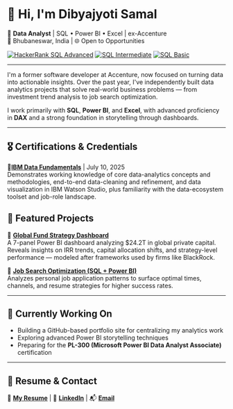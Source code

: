 # 👋 Hi, I'm Dibyajyoti Samal

🎯 **Data Analyst** | SQL • Power BI • Excel | ex-Accenture  
📍 Bhubaneswar, India | 🌐 Open to Opportunities

[![HackerRank SQL Advanced](https://img.shields.io/badge/SQL_Advanced-HackerRank-brightgreen?logo=hackerrank)](https://www.hackerrank.com/certificates/20c80727f572)  [![SQL Intermediate](https://img.shields.io/badge/SQL_Intermediate-blue?logo=hackerrank)](https://www.hackerrank.com/certificates/e06ce9b66fce)  [![SQL Basic](https://img.shields.io/badge/SQL_Basic-lightgrey?logo=hackerrank)](https://www.hackerrank.com/certificates/c14324f5ce64)

---

I'm a former software developer at Accenture, now focused on turning data into actionable insights. Over the past year, I've independently built data analytics projects that solve real-world business problems — from investment trend analysis to job search optimization.

I work primarily with **SQL**, **Power BI**, and **Excel**, with advanced proficiency in **DAX** and a strong foundation in storytelling through dashboards.

---

## 🎖️ Certifications & Credentials

🔹[**IBM Data Fundamentals**](https://www.credly.com/badges/cac0cd9f-20a3-453e-9594-ded2bb143cbc/public_url) | July 10, 2025  
Demonstrates working knowledge of core data-analytics concepts and methodologies, end-to-end data-cleaning and refinement, and data visualization in IBM Watson Studio, plus familiarity with the data-ecosystem toolset and job-role landscape.




## 🚀 Featured Projects

🔹 [**Global Fund Strategy Dashboard**](https://github.com/dibyajyotisamal/global-private-capital-trends)  
A 7-panel Power BI dashboard analyzing $24.2T in global private capital. Reveals insights on IRR trends, capital allocation shifts, and strategy-level performance — modeled after frameworks used by firms like BlackRock.

🔹 [**Job Search Optimization (SQL + Power BI)**](https://github.com/dibyajyotisamal/job-search-analytics-sql-powerbi)  
Analyzes personal job application patterns to surface optimal times, channels, and resume strategies for higher success rates.

---

## 🔧 Currently Working On

- Building a GitHub-based portfolio site for centralizing my analytics work  
- Exploring advanced Power BI storytelling techniques  
- Preparing for the **PL-300 (Microsoft Power BI Data Analyst Associate)** certification

---

## 📂 Resume & Contact

📄 [**My Resume**](https://drive.google.com/file/d/1VOSeDypUwktAYOTTDk6W2zLQGWnzG3Xs/view?usp=sharing)  |  🔗 [**LinkedIn**](https://linkedin.com/in/dibyajyoti-samal)  |  📬 [**Email**](mailto:samaldibyajyoti2012@gmail.com)
